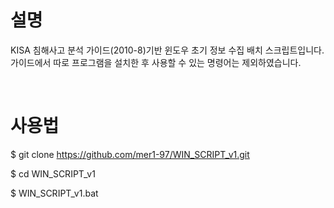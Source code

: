 # 설명
KISA 침해사고 분석 가이드(2010-8)기반 윈도우 초기 정보 수집 배치 스크립트입니다.
가이드에서 따로 프로그램을 설치한 후 사용할 수 있는 명령어는 제외하였습니다.

<br>

# 사용법
$ git clone https://github.com/mer1-97/WIN_SCRIPT_v1.git

$ cd WIN_SCRIPT_v1

$ WIN_SCRIPT_v1.bat

